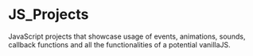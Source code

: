 # JS_Projects
JavaScript projects that showcase usage of events, animations, sounds, callback functions and all the functionalities of a potential vanillaJS.
